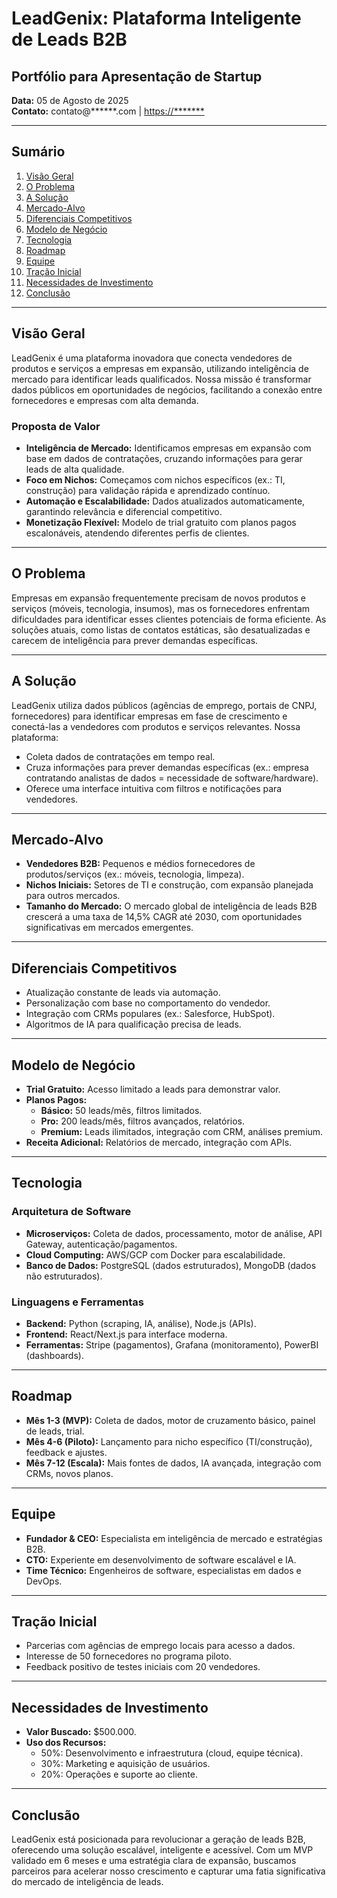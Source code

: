 # LeadGenix: Plataforma Inteligente de Leads B2B

## Portfólio para Apresentação de Startup

**Data:** 05 de Agosto de 2025  
**Contato:** contato@******.com | [https://*******](https://********)

---

## Sumário
1. [Visão Geral](#visão-geral)
2. [O Problema](#o-problema)
3. [A Solução](#a-solução)
4. [Mercado-Alvo](#mercado-alvo)
5. [Diferenciais Competitivos](#diferenciais-competitivos)
6. [Modelo de Negócio](#modelo-de-negócio)
7. [Tecnologia](#tecnologia)
8. [Roadmap](#roadmap)
9. [Equipe](#equipe)
10. [Tração Inicial](#tração-inicial)
11. [Necessidades de Investimento](#necessidades-de-investimento)
12. [Conclusão](#conclusão)

---

## Visão Geral
LeadGenix é uma plataforma inovadora que conecta vendedores de produtos e serviços a empresas em expansão, utilizando inteligência de mercado para identificar leads qualificados. Nossa missão é transformar dados públicos em oportunidades de negócios, facilitando a conexão entre fornecedores e empresas com alta demanda.

### Proposta de Valor
- **Inteligência de Mercado:** Identificamos empresas em expansão com base em dados de contratações, cruzando informações para gerar leads de alta qualidade.
- **Foco em Nichos:** Começamos com nichos específicos (ex.: TI, construção) para validação rápida e aprendizado contínuo.
- **Automação e Escalabilidade:** Dados atualizados automaticamente, garantindo relevância e diferencial competitivo.
- **Monetização Flexível:** Modelo de trial gratuito com planos pagos escalonáveis, atendendo diferentes perfis de clientes.

---

## O Problema
Empresas em expansão frequentemente precisam de novos produtos e serviços (móveis, tecnologia, insumos), mas os fornecedores enfrentam dificuldades para identificar esses clientes potenciais de forma eficiente. As soluções atuais, como listas de contatos estáticas, são desatualizadas e carecem de inteligência para prever demandas específicas.

---

## A Solução
LeadGenix utiliza dados públicos (agências de emprego, portais de CNPJ, fornecedores) para identificar empresas em fase de crescimento e conectá-las a vendedores com produtos e serviços relevantes. Nossa plataforma:
- Coleta dados de contratações em tempo real.
- Cruza informações para prever demandas específicas (ex.: empresa contratando analistas de dados = necessidade de software/hardware).
- Oferece uma interface intuitiva com filtros e notificações para vendedores.

---

## Mercado-Alvo
- **Vendedores B2B:** Pequenos e médios fornecedores de produtos/serviços (ex.: móveis, tecnologia, limpeza).
- **Nichos Iniciais:** Setores de TI e construção, com expansão planejada para outros mercados.
- **Tamanho do Mercado:** O mercado global de inteligência de leads B2B crescerá a uma taxa de 14,5% CAGR até 2030, com oportunidades significativas em mercados emergentes.

---

## Diferenciais Competitivos
- Atualização constante de leads via automação.
- Personalização com base no comportamento do vendedor.
- Integração com CRMs populares (ex.: Salesforce, HubSpot).
- Algoritmos de IA para qualificação precisa de leads.

---

## Modelo de Negócio
- **Trial Gratuito:** Acesso limitado a leads para demonstrar valor.
- **Planos Pagos:**
  - **Básico:** 50 leads/mês, filtros limitados.
  - **Pro:** 200 leads/mês, filtros avançados, relatórios.
  - **Premium:** Leads ilimitados, integração com CRM, análises premium.
- **Receita Adicional:** Relatórios de mercado, integração com APIs.

---

## Tecnologia

### Arquitetura de Software
- **Microserviços:** Coleta de dados, processamento, motor de análise, API Gateway, autenticação/pagamentos.
- **Cloud Computing:** AWS/GCP com Docker para escalabilidade.
- **Banco de Dados:** PostgreSQL (dados estruturados), MongoDB (dados não estruturados).

### Linguagens e Ferramentas
- **Backend:** Python (scraping, IA, análise), Node.js (APIs).
- **Frontend:** React/Next.js para interface moderna.
- **Ferramentas:** Stripe (pagamentos), Grafana (monitoramento), PowerBI (dashboards).

---

## Roadmap
- **Mês 1-3 (MVP):** Coleta de dados, motor de cruzamento básico, painel de leads, trial.
- **Mês 4-6 (Piloto):** Lançamento para nicho específico (TI/construção), feedback e ajustes.
- **Mês 7-12 (Escala):** Mais fontes de dados, IA avançada, integração com CRMs, novos planos.

---

## Equipe
- **Fundador & CEO:** Especialista em inteligência de mercado e estratégias B2B.
- **CTO:** Experiente em desenvolvimento de software escalável e IA.
- **Time Técnico:** Engenheiros de software, especialistas em dados e DevOps.

---

## Tração Inicial
- Parcerias com agências de emprego locais para acesso a dados.
- Interesse de 50 fornecedores no programa piloto.
- Feedback positivo de testes iniciais com 20 vendedores.

---

## Necessidades de Investimento
- **Valor Buscado:** $500.000.
- **Uso dos Recursos:**
  - 50%: Desenvolvimento e infraestrutura (cloud, equipe técnica).
  - 30%: Marketing e aquisição de usuários.
  - 20%: Operações e suporte ao cliente.

---

## Conclusão
LeadGenix está posicionada para revolucionar a geração de leads B2B, oferecendo uma solução escalável, inteligente e acessível. Com um MVP validado em 6 meses e uma estratégia clara de expansão, buscamos parceiros para acelerar nosso crescimento e capturar uma fatia significativa do mercado de inteligência de leads.
